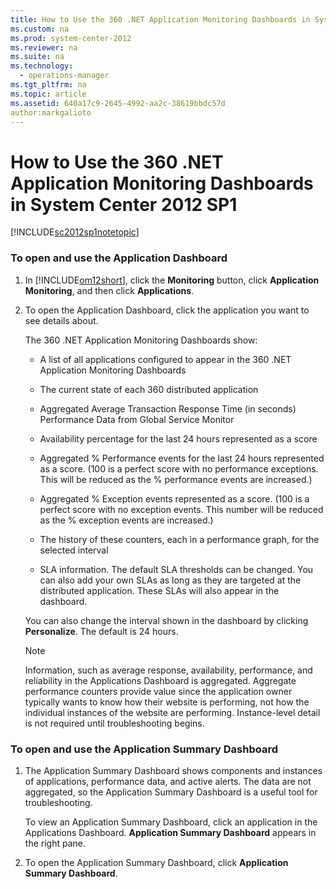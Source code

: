```yaml
---
title: How to Use the 360 .NET Application Monitoring Dashboards in System Center 2012 SP1
ms.custom: na
ms.prod: system-center-2012
ms.reviewer: na
ms.suite: na
ms.technology: 
  - operations-manager
ms.tgt_pltfrm: na
ms.topic: article
ms.assetid: 640a17c9-2645-4992-aa2c-38619bbdc57d
author:markgalioto
---
```

# How to Use the 360 .NET Application Monitoring Dashboards in System Center 2012 SP1
[!INCLUDE[sc2012sp1notetopic](../../om/manage/includes/sc2012sp1notetopic_md.md)]  
  
### To open and use the Application Dashboard  
  
1.  In [!INCLUDE[om12short](../../om/manage/includes/om12short_md.md)], click the **Monitoring** button, click **Application Monitoring**, and then click **Applications**.  
  
2.  To open the Application Dashboard, click the application you want to see details about.  
  
    The 360 .NET Application Monitoring Dashboards show:  
  
    -   A list of all applications configured to appear in the 360 .NET Application Monitoring Dashboards  
  
    -   The current state of each 360 distributed application  
  
    -   Aggregated Average Transaction Response Time \(in seconds\) Performance Data from Global Service Monitor  
  
    -   Availability percentage for the last 24 hours represented as a score  
  
    -   Aggregated % Performance events for the last 24 hours represented as a score. \(100 is a perfect score with no performance exceptions. This will be reduced as the % performance events are increased.\)  
  
    -   Aggregated % Exception events represented as a score. \(100 is a perfect score with no exception events. This number will be reduced as the % exception events are increased.\)  
  
    -   The history of these counters, each in a performance graph, for the selected interval  
  
    -   SLA information. The default SLA thresholds can be changed. You can also add your own SLAs as long as they are targeted at the distributed application. These SLAs will also appear in the dashboard.  
  
    You can also change the interval shown in the dashboard by clicking **Personalize**. The default is 24 hours.  
  
    > [!NOTE]  
    > Information, such as average response, availability, performance, and reliability in the Applications Dashboard is aggregated. Aggregate performance counters provide value since the application owner typically wants to know how their website is performing, not how the individual instances of the website are performing. Instance\-level detail is not required until troubleshooting begins.  
  
### To open and use the Application Summary Dashboard  
  
1.  The Application Summary Dashboard shows components and instances of applications, performance data, and active alerts. The data are not aggregated, so the Application Summary Dashboard is a useful tool for troubleshooting.  
  
    To view an Application Summary Dashboard, click an application in the Applications Dashboard. **Application Summary Dashboard** appears in the right pane.  
  
2.  To open the Application Summary Dashboard, click **Application Summary Dashboard**.  
  
